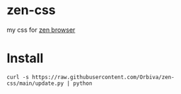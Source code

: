 # zen-css

my css for [zen browser](https://zen-browser.app)

# Install

```curl -s https://raw.githubusercontent.com/Orbiva/zen-css/main/update.py | python```
